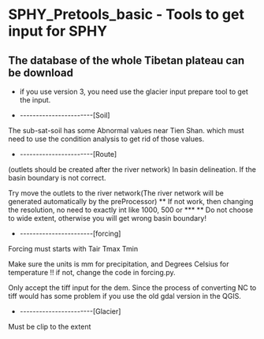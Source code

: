 # SPHY_Pretools_basic - Tools to get  input for SPHY

## The database of the whole Tibetan plateau can be download 

* if you use version 3, you need use the glacier input prepare tool to get the input.


* -----------------------[Soil] 

The sub-sat-soil has some Abnormal values near Tien Shan. which must need to use the condition analysis to get rid of those values. 

* -----------------------[Route]

(outlets should be created after the river network)
In basin delineation. If the basin boundary is not correct. 

Try move the outlets to the river network(The river network will be generated automatically by the preProcessor) **
If not work, then changing the resolution, no need to exactly int like 1000, 500 or *** **
Do not choose to wide extent, otherwise you will get wrong basin boundary!

* -----------------------[forcing]

Forcing must starts with Tair Tmax Tmin

Make sure the units is mm for precipitation, and Degrees Celsius for temperature !! if not, change the code in forcing.py.
   
Only accept the tiff input for the dem. Since the process of converting NC to tiff would has some problem if you use the old gdal version in the QGIS. 

* -----------------------[Glacier]

Must be clip to the extent